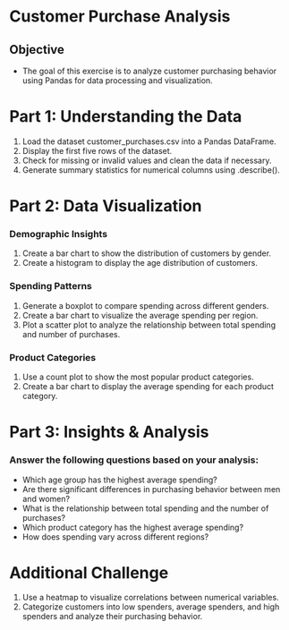 # Customer Purchase Analysis
## Objective
* The goal of this exercise is to analyze customer purchasing behavior using Pandas for data processing and visualization.

# Part 1: Understanding the Data
1. Load the dataset customer_purchases.csv into a Pandas DataFrame.
2. Display the first five rows of the dataset.
3. Check for missing or invalid values and clean the data if necessary.
4. Generate summary statistics for numerical columns using .describe().
# Part 2: Data Visualization
### Demographic Insights
1. Create a bar chart to show the distribution of customers by gender.
2. Create a histogram to display the age distribution of customers.
### Spending Patterns
1. Generate a boxplot to compare spending across different genders.
2. Create a bar chart to visualize the average spending per region.
3. Plot a scatter plot to analyze the relationship between total spending and number of purchases.
### Product Categories
1. Use a count plot to show the most popular product categories.
2. Create a bar chart to display the average spending for each product category.
# Part 3: Insights & Analysis
### Answer the following questions based on your analysis:

* Which age group has the highest average spending?
* Are there significant differences in purchasing behavior between men and women?
* What is the relationship between total spending and the number of purchases?
* Which product category has the highest average spending?
* How does spending vary across different regions?
# Additional Challenge
1. Use a heatmap to visualize correlations between numerical variables.
2. Categorize customers into low spenders, average spenders, and high spenders and analyze their purchasing behavior.
